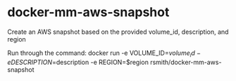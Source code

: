 # docker-mm-aws-snapshot
Create an AWS snapshot based on the provided volume_id, description, and region

Run through the command:
docker run -e VOLUME_ID=$volume_id -e DESCRIPTION=$description -e REGION=$region rsmith/docker-mm-aws-snapshot